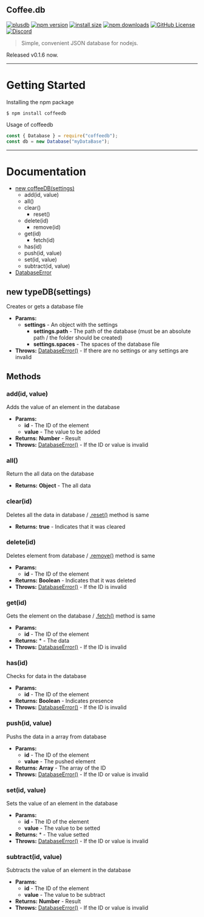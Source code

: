 <h2>Coffee.db</h2>

[![plusdb](https://img.shields.io/badge/coffee-db-black.svg)](https://www.npmjs.org/package/coffeedb)
[![npm version](https://img.shields.io/npm/v/coffeedb.svg?style=flat-square)](https://www.npmjs.org/package/coffee.db)
[![install size](https://packagephobia.now.sh/badge?p=coffeedb)](https://packagephobia.now.sh/result?p=coffeedb)
[![npm downloads](https://img.shields.io/npm/dm/coffeedb.svg?style=flat-square)](http://npm-stat.com/charts.html?package=coffeedb)
[![GitHub License](https://img.shields.io/badge/license-MIT-blue.svg)](https://github.com/jesuswasmychoice/coffeedb/blob/main/LICENSE)
[![Discord](https://img.shields.io/discord/675217083155480577?color=%237289DA&label=Discord)](https://discord.gg/TpNWrwENzr)

> Simple, convenient JSON database for nodejs.

Released v0.1.6 now.
<hr>

# Getting Started

Installing the npm package
```console
$ npm install coffeedb
```
Usage of coffeedb
```js
const { Database } = require("coffeedb");
const db = new Database("myDataBase");
```

<hr>

# Documentation

- [new coffeeDB(settings)](#coffeedb)
  - add(id, value)
  - all()
  - clear()
    - reset()
  - delete(id)
    - remove(id)
  - get(id)
    - fetch(id)
  - has(id)
  - push(id, value)
  - set(id, value)
  - subtract(id, value)
- [DatabaseError](#DatabaseError)

## new typeDB(settings)
<div class="coffeeDB"></div>

Creates or gets a database file
- **Params:**
  - **settings** - An object with the settings
    - **settings.path** - The path of the database (must be an absolute path / the folder should be created) 
    - **settings.spaces** - The spaces of the database file
- **Throws:** [DatabaseError()](#DatabaseError) - If there are no settings or any settings are invalid

## Methods

### add(id, value)
Adds the value of an element in the database
- **Params:**
  - **id** - The ID of the element
  - **value** - The value to be added
- **Returns:** **Number** - Result
- **Throws:** [DatabaseError()](#DatabaseError) - If the ID or value is invalid

### all()
Return the all data on the database
- **Returns:** **Object** - The all data

### clear(id)
Deletes all the data in database / [.reset()](#reset) method is same
- **Returns:** **true** - Indicates that it was cleared

### delete(id)
Deletes element from database / [.remove()](#remove) method is same
- **Params:**
  - **id** - The ID of the element
- **Returns:** **Boolean** - Indicates that it was deleted
- **Throws:** [DatabaseError()](#DatabaseError) - If the ID is invalid

### get(id)
Gets the element on the database / [.fetch()](#fetch) method is same
- **Params:**
  - **id** - The ID of the element
- **Returns:** * - The data
- **Throws:** [DatabaseError()](#DatabaseError) - If the ID is invalid

### has(id)
Checks for data in the database
- **Params:**
  - **id** - The ID of the element
- **Returns:** **Boolean** - Indicates presence
- **Throws:** [DatabaseError()](#DatabaseError) - If the ID is invalid

### push(id, value)
Pushs the data in a array from database
- **Params:**
  - **id** - The ID of the element
  - **value** - The pushed element
- **Returns:** **Array** - The array of the ID
- **Throws:** [DatabaseError()](#DatabaseError) - If the ID or value is invalid

### set(id, value)
Sets the value of an element in the database
- **Params:**
  - **id** - The ID of the element
  - **value** - The value to be setted
- **Returns:** * - The value setted
- **Throws:** [DatabaseError()](#DatabaseError) - If the ID or value is invalid

### subtract(id, value)
Subtracts the value of an element in the database
- **Params:**
  - **id** - The ID of the element
  - **value** - The value to be subtract
- **Returns:** **Number** - Result
- **Throws:** [DatabaseError()](#DatabaseError) - If the ID or value is invalid
